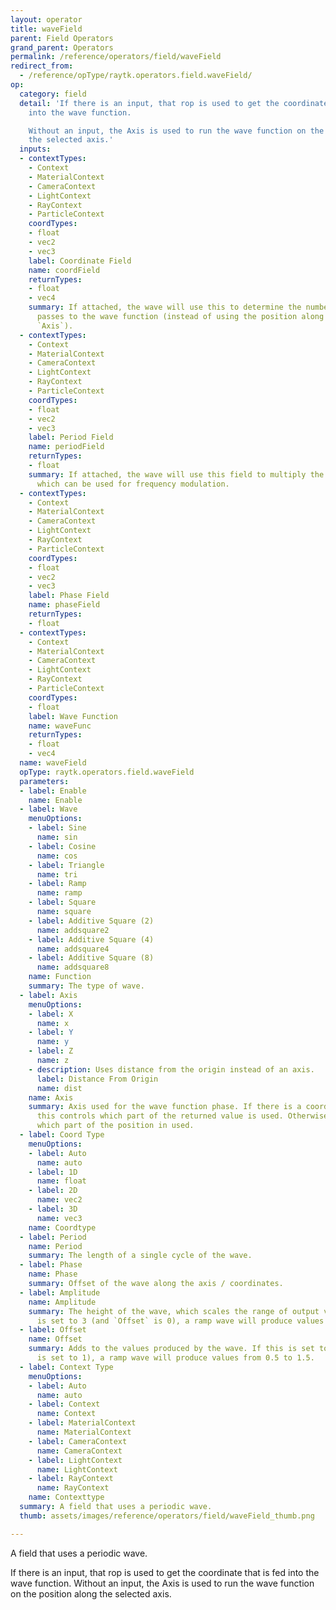 ```yaml
---
layout: operator
title: waveField
parent: Field Operators
grand_parent: Operators
permalink: /reference/operators/field/waveField
redirect_from:
  - /reference/opType/raytk.operators.field.waveField/
op:
  category: field
  detail: 'If there is an input, that rop is used to get the coordinate that is fed
    into the wave function.

    Without an input, the Axis is used to run the wave function on the position along
    the selected axis.'
  inputs:
  - contextTypes:
    - Context
    - MaterialContext
    - CameraContext
    - LightContext
    - RayContext
    - ParticleContext
    coordTypes:
    - float
    - vec2
    - vec3
    label: Coordinate Field
    name: coordField
    returnTypes:
    - float
    - vec4
    summary: If attached, the wave will use this to determine the numbers that it
      passes to the wave function (instead of using the position along the chosen
      `Axis`).
  - contextTypes:
    - Context
    - MaterialContext
    - CameraContext
    - LightContext
    - RayContext
    - ParticleContext
    coordTypes:
    - float
    - vec2
    - vec3
    label: Period Field
    name: periodField
    returnTypes:
    - float
    summary: If attached, the wave will use this field to multiply the `Period` parameter,
      which can be used for frequency modulation.
  - contextTypes:
    - Context
    - MaterialContext
    - CameraContext
    - LightContext
    - RayContext
    - ParticleContext
    coordTypes:
    - float
    - vec2
    - vec3
    label: Phase Field
    name: phaseField
    returnTypes:
    - float
  - contextTypes:
    - Context
    - MaterialContext
    - CameraContext
    - LightContext
    - RayContext
    - ParticleContext
    coordTypes:
    - float
    label: Wave Function
    name: waveFunc
    returnTypes:
    - float
    - vec4
  name: waveField
  opType: raytk.operators.field.waveField
  parameters:
  - label: Enable
    name: Enable
  - label: Wave
    menuOptions:
    - label: Sine
      name: sin
    - label: Cosine
      name: cos
    - label: Triangle
      name: tri
    - label: Ramp
      name: ramp
    - label: Square
      name: square
    - label: Additive Square (2)
      name: addsquare2
    - label: Additive Square (4)
      name: addsquare4
    - label: Additive Square (8)
      name: addsquare8
    name: Function
    summary: The type of wave.
  - label: Axis
    menuOptions:
    - label: X
      name: x
    - label: Y
      name: y
    - label: Z
      name: z
    - description: Uses distance from the origin instead of an axis.
      label: Distance From Origin
      name: dist
    name: Axis
    summary: Axis used for the wave function phase. If there is a coordinate field,
      this controls which part of the returned value is used. Otherwise it controls
      which part of the position in used.
  - label: Coord Type
    menuOptions:
    - label: Auto
      name: auto
    - label: 1D
      name: float
    - label: 2D
      name: vec2
    - label: 3D
      name: vec3
    name: Coordtype
  - label: Period
    name: Period
    summary: The length of a single cycle of the wave.
  - label: Phase
    name: Phase
    summary: Offset of the wave along the axis / coordinates.
  - label: Amplitude
    name: Amplitude
    summary: The height of the wave, which scales the range of output values. If this
      is set to 3 (and `Offset` is 0), a ramp wave will produce values from 0 to 3.
  - label: Offset
    name: Offset
    summary: Adds to the values produced by the wave. If this is set to 0.5 (and `Amplitude`
      is set to 1), a ramp wave will produce values from 0.5 to 1.5.
  - label: Context Type
    menuOptions:
    - label: Auto
      name: auto
    - label: Context
      name: Context
    - label: MaterialContext
      name: MaterialContext
    - label: CameraContext
      name: CameraContext
    - label: LightContext
      name: LightContext
    - label: RayContext
      name: RayContext
    name: Contexttype
  summary: A field that uses a periodic wave.
  thumb: assets/images/reference/operators/field/waveField_thumb.png

---
```



A field that uses a periodic wave.

If there is an input, that rop is used to get the coordinate that is fed into the wave function.
Without an input, the Axis is used to run the wave function on the position along the selected axis.